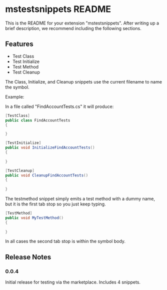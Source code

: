 # mstestsnippets README

This is the README for your extension "mstestsnippets". After writing up a brief description, we recommend including the following sections.

## Features

* Test Class
* Test Initialize
* Test Method
* Test Cleanup

The Class, Initialize, and Cleanup snippets use the current filename to name the symbol.

Example:  

In a file called "FindAccountTests.cs" it will produce:

```csharp
[TestClass]
public class FindAccountTests 
{

}
```

```csharp
[TestInitialize]
public void InitializeFindAccountTests()
{
    
}
```

```csharp
[TestCleanup]
public void CleanupFindAccountTests()
{
    
}
```

The testmethod snippet simply emits a test method with a dummy name, but it is the first tab stop so you just keep typing.

```csharp
[TestMethod]
public void MyTestMethod()
{
    
}
```

In all cases the second tab stop is within the symbol body.

## Release Notes

### 0.0.4

Initial release for testing via the marketplace.  Includes 4 snippets.